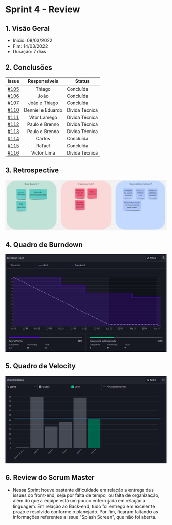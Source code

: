 # Sprint 4 - Review

## 1. Visão Geral
- Inicio: 08/03/2022
- Fim: 14/03/2022
- Duração: 7 dias
 
## 2. Conclusões
<center>

| Issue | Responsáveis | Status
|--|:-:|--|
|[#105](https://github.com/UnBArqDsw2021-2/2021.2_G4_CadernetaDeCampoDigital_docs/issues/105)|Thiago|Concluída|
|[#106](https://github.com/UnBArqDsw2021-2/2021.2_G4_CadernetaDeCampoDigital_docs/issues/106)|João |Concluída|
|[#107](https://github.com/UnBArqDsw2021-2/2021.2_G4_CadernetaDeCampoDigital_docs/issues/107)|João e Thiago |Concluída|
|[#110](https://github.com/UnBArqDsw2021-2/2021.2_G4_CadernetaDeCampoDigital_docs/issues/110)|Denniel e Eduardo |Dívida Técnica|
|[#111](https://github.com/UnBArqDsw2021-2/2021.2_G4_CadernetaDeCampoDigital_docs/issues/111)|Vitor Lamego |Dívida Técnica|
|[#112](https://github.com/UnBArqDsw2021-2/2021.2_G4_CadernetaDeCampoDigital_docs/issues/112)|Paulo e Brenno|Dívida Técnica|
|[#113](https://github.com/UnBArqDsw2021-2/2021.2_G4_CadernetaDeCampoDigital_docs/issues/113)|Paulo e Brenno|Dívida Técnica|
|[#114](https://github.com/UnBArqDsw2021-2/2021.2_G4_CadernetaDeCampoDigital_docs/issues/114)| Carlos|Concluída|
|[#115](https://github.com/UnBArqDsw2021-2/2021.2_G4_CadernetaDeCampoDigital_docs/issues/115)| Rafael|Concluída|
|[#116](https://github.com/UnBArqDsw2021-2/2021.2_G4_CadernetaDeCampoDigital_docs/issues/116)| Victor Lima|Dívida Técnica|

</center>

## 3. Retrospective
<img src="../../assets/sprints/retrospective_4.png" class="zoom"/>

## 4. Quadro de Burndown
<img src="../../assets/sprints/burndown_4.png" class="zoom"/>

## 5. Quadro de Velocity
<img src="../../assets/sprints/velocity_4.png" class="zoom"/>

## 6. Review do Scrum Master
- Nessa Sprint houve bastante dificuldade em relação a entrega das issues do front-end, seja por falta de tempo, ou falta de organização, além do que a equipe está um pouco enferrujada em relação a linguagem. Em relação ao Back-end, tudo foi entrego em excelente prazo e resolvido conforme o planejado. Por fim, ficaram faltando as informações referentes a issue "Splash Screen", que não foi aberta.



<!-- COPIA E COLA TEMPLATE. REGEX: :s:numero_issue:10:g -->
<!-- |[#numero_issue](https://github.com/UnBArqDsw2021-2/2021.2_G4_CadernetaDeCampoDigital_docs/issues/numero_issue)|João|Concluída|
|[#numero_issue](https://github.com/UnBArqDsw2021-2/2021.2_G4_CadernetaDeCampoDigital_docs/issues/numero_issue)|Carlos|Concluída|
|[#numero_issue](https://github.com/UnBArqDsw2021-2/2021.2_G4_CadernetaDeCampoDigital_docs/issues/numero_issue)|Vitor Lamego|Concluída|
|[#numero_issue](https://github.com/UnBArqDsw2021-2/2021.2_G4_CadernetaDeCampoDigital_docs/issues/numero_issue)|Thiago|Concluída|
|[#numero_issue](https://github.com/UnBArqDsw2021-2/2021.2_G4_CadernetaDeCampoDigital_docs/issues/numero_issue)|Victor Lima|Concluída|
|[#numero_issue](https://github.com/UnBArqDsw2021-2/2021.2_G4_CadernetaDeCampoDigital_docs/issues/numero_issue)|Brenno|Concluída|
|[#numero_issue](https://github.com/UnBArqDsw2021-2/2021.2_G4_CadernetaDeCampoDigital_docs/issues/numero_issue)|Paulo|Concluída|
|[#numero_issue](https://github.com/UnBArqDsw2021-2/2021.2_G4_CadernetaDeCampoDigital_docs/issues/numero_issue)|Rafael|Concluída|
|[#numero_issue](https://github.com/UnBArqDsw2021-2/2021.2_G4_CadernetaDeCampoDigital_docs/issues/numero_issue)|Denniel|Concluída|
|[#numero_issue](https://github.com/UnBArqDsw2021-2/2021.2_G4_CadernetaDeCampoDigital_docs/issues/numero_issue)|Eduardo|Concluída| -->
